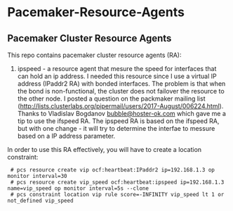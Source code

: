 # Pacemaker-Resource-Agents
Pacemaker Cluster Resource Agents
-----------------------------------

This repo contains pacemaker cluster resource agents (RA):

  1) ipspeed - a resource agent that mesure the speed for interfaces that can hold an ip address. I needed this resource since I use a virtual IP address (IPaddr2 RA) with bonded interfaces. The problem is that when the bond is non-functional, the cluster does not failover the resource to the other node. I posted a question on the packmaker mailing list (http://lists.clusterlabs.org/pipermail/users/2017-August/006224.html). Thanks to Vladislav Bogdanov <bubble@hoster-ok.com> which gave me a tip to use the ifspeed RA. The ipspeed RA is based on the ifspeed RA, but with one change - it will try to determine the interfae to messure based on a IP address parameter.
  
  In order to use this RA effectively, you will have to create a location constraint:
    
     # pcs resource create vip ocf:heartbeat:IPaddr2 ip=192.168.1.3 op monitor interval=30
     # pcs resource create vip_speed ocf:heartbeat:ipspeed ip=192.168.1.3 name=vip_speed op monitor interval=5s --clone
     # pcs constraint location vip rule score=-INFINITY vip_speed lt 1 or not_defined vip_speed

